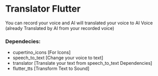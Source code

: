 # Translator Flutter

You can record your voice and AI will translated your voice to AI Voice (already Translated by AI from your recorded voice)

### Dependecies:
 - cupertino_icons [For Icons]
 - speech_to_text [Change your voice to text]
 - translator [Translate your text from speech_to_text Dependencies]
 - flutter_tts [Transform Text to Sound] 
